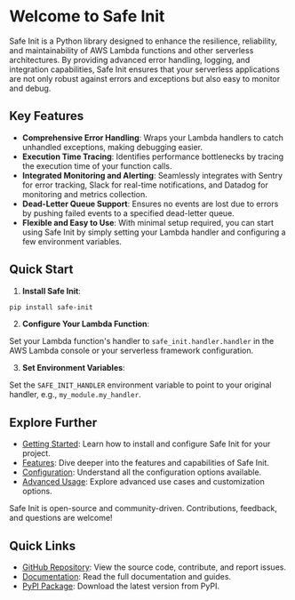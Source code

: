 # Welcome to Safe Init

Safe Init is a Python library designed to enhance the resilience, reliability, and maintainability of AWS Lambda functions and other serverless architectures. By providing advanced error handling, logging, and integration capabilities, Safe Init ensures that your serverless applications are not only robust against errors and exceptions but also easy to monitor and debug.

## Key Features

- **Comprehensive Error Handling**: Wraps your Lambda handlers to catch unhandled exceptions, making debugging easier.
- **Execution Time Tracing**: Identifies performance bottlenecks by tracing the execution time of your function calls.
- **Integrated Monitoring and Alerting**: Seamlessly integrates with Sentry for error tracking, Slack for real-time notifications, and Datadog for monitoring and metrics collection.
- **Dead-Letter Queue Support**: Ensures no events are lost due to errors by pushing failed events to a specified dead-letter queue.
- **Flexible and Easy to Use**: With minimal setup required, you can start using Safe Init by simply setting your Lambda handler and configuring a few environment variables.

## Quick Start

1. **Install Safe Init**:

```bash
pip install safe-init
```

2. **Configure Your Lambda Function**:

Set your Lambda function's handler to `safe_init.handler.handler` in the AWS Lambda console or your serverless framework configuration.

3. **Set Environment Variables**:

Set the `SAFE_INIT_HANDLER` environment variable to point to your original handler, e.g., `my_module.my_handler`.

## Explore Further

- [Getting Started](getting_started.md): Learn how to install and configure Safe Init for your project.
- [Features](features.md): Dive deeper into the features and capabilities of Safe Init.
- [Configuration](configuration.md): Understand all the configuration options available.
- [Advanced Usage](advanced_usage.md): Explore advanced use cases and customization options.

Safe Init is open-source and community-driven. Contributions, feedback, and questions are welcome!

## Quick Links

- [GitHub Repository](https://github.com/Kalepa/safe-init): View the source code, contribute, and report issues.
- [Documentation](https://safe-init.readthedocs.io): Read the full documentation and guides.
- [PyPI Package](https://pypi.org/project/safe-init): Download the latest version from PyPI.
